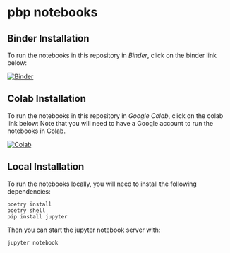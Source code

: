 # pbp notebooks


## Binder Installation
To run the notebooks in this repository in *Binder*, click on the binder link below:
 
[![Binder](https://mybinder.org/badge_logo.svg)](https://mybinder.org/v2/gh/ioos/soundcoop/HEAD)

## Colab Installation
To run the notebooks in this repository in *Google Colab*, click on the colab link below:
Note that you will need to have a Google account to run the notebooks in Colab.

[![Colab](https://colab.research.google.com/assets/colab-badge.svg)](https://colab.research.google.com/github/ioos/soundcoop/)


## Local Installation
To run the notebooks locally, you will need to install the following dependencies:

```shell
poetry install
poetry shell
pip install jupyter
```

Then you can start the jupyter notebook server with:

```shell
jupyter notebook
```


